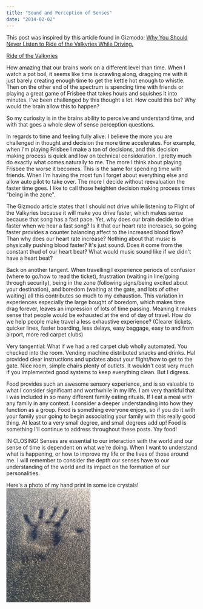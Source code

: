 ```yaml
---
title: "Sound and Perception of Senses"
date: "2014-02-02"
---
```


This post was inspired by this article found in Gizmodo: [Why You Should Never Listen to Ride of the Valkyries While Driving.](http://gizmodo.com/why-you-should-never-listen-to-ride-of-the-valkyries-wh-1513321655 "Gizmodo Article ")

[Ride of the Valkyries](http://youtu.be/V92OBNsQgxU)

How amazing that our brains work on a different level than time. When I watch a pot boil, it seems like time is crawling along, dragging me with it just barely creating enough time to get the kettle hot enough to whistle. Then on the other end of the spectrum is spending time with friends or playing a great game of Frisbee that takes hours and squishes it into minutes. I've been challenged by this thought a lot. How could this be? Why would the brain allow this to happen?

So my curiosity is in the brains ability to perceive and understand time, and with that goes a whole slew of sense perception questions.

In regards to time and feeling fully alive: I believe the more you are challenged in thought and decision the more time accelerates. For example, when I'm playing Frisbee I make a ton of decisions, and this decision making process is quick and low on technical consideration. I pretty much do exactly what comes naturally to me. The more I think about playing Frisbee the worse it becomes. This is the same for spending time with friends. When I'm having the most fun I forget about everything else and allow auto pilot to take over. The more I decide without reevaluation the faster time goes. I like to call those heighten decision making process times "being in the zone".

The Gizmodo article states that I should not drive while listening to Flight of the Valkyries because it will make you drive faster, which makes sense because that song has a fast pace. Yet, why does our brain decide to drive faster when we hear a fast song? Is it that our heart rate increases, so going faster provides a counter balancing affect to the increased blood flow? Than why does our heart rate increase? Nothing about that music is physically pushing blood faster? It's just sound. Does it come from the constant thud of our heart beat? What would music sound like if we didn't have a heart beat?

Back on another tangent. When travelling I experience periods of confusion (where to go/how to read the ticket), frustration (waiting in line/going through security), being in the zone (following signs/being excited about your destination), and boredom (waiting at the gate, and lots of other waiting) all this contributes so much to my exhaustion. This variation in experiences especially the large bought of boredom, which makes time drag forever, leaves an impression of lots of time passing. Meaning it makes sense that people would be exhausted at the end of day of travel. How do we help people make travel a less exhaustive experience? (Clearer tickets, quicker lines, faster boarding, less delays, easy baggage, easy to and from airport, more red carpet clubs)

Very tangential: What if we had a red carpet club wholly automated. You checked into the room. Vending machine distributed snacks and drinks. Hal provided clear instructions and updates about your flight/how to get to the gate. Nice room, simple chairs plenty of outlets. It wouldn't cost very much if you implemented good systems to keep everything clean. But I digress.

Food provides such an awesome sensory experience, and is so valuable to what I consider significant and worthwhile in my life. I am very thankful that I was included in so many different family eating rituals. If I eat a meal with any family in any context. I consider a deeper understanding into how they function as a group. Food is something everyone enjoys, so if you do it with your family your going to begin associating your family with this really good thing. At least to a very small degree, and small degrees add up! Food is something I'll continue to address throughout these posts. Yay food!

IN CLOSING! Senses are essential to our interaction with the world and our sense of time is dependent on what we're doing. When I want to understand what is happening, or how to improve my life or the lives of those around me. I will remember to consider the depth our senses have to our understanding of the world and its impact on the formation of our personalities.

Here's a photo of my hand print in some ice crystals! [![IMG_20140105_101417](images/IMG_20140105_101417-222x300.jpg)](http://timmyreilly.azurewebsites.net/wp-content/uploads/2014/02/IMG_20140105_101417.jpg)
